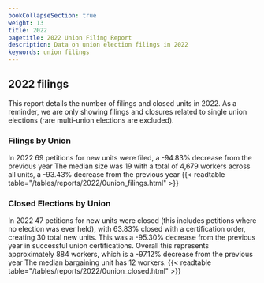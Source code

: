 ```yaml
---
bookCollapseSection: true
weight: 13
title: 2022
pagetitle: 2022 Union Filing Report
description: Data on union election filings in 2022
keywords: union filings
---
```


## 2022 filings

This report details the number of filings and closed units in 2022. As a reminder, we are only showing filings and closures related to single union elections (rare multi-union elections are excluded).

### Filings by Union
In 2022 69 petitions for new units were filed, a -94.83% decrease from the previous year The median size was 19 with a total of 4,679 workers across all units, a -93.43% decrease from the previous year
{{< readtable table="/tables/reports/2022/0union_filings.html" >}}

### Closed Elections by Union
In 2022 47 petitions for new units were closed (this includes petitions where no election was ever held), with 63.83% closed with a certification order, creating 30 total new units. This was a -95.30% decrease from the previous year in successful union certifications. Overall this represents approximately 884 workers, which is a -97.12% decrease from the previous year The median bargaining unit has 12 workers.
{{< readtable table="/tables/reports/2022/0union_closed.html" >}}
